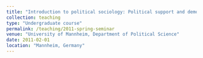 ```yaml
---
title: "Introduction to political sociology: Political support and democracy in Europe (Seminar, taught in German, Spring 2011)"
collection: teaching
type: "Undergraduate course"
permalink: /teaching/2011-spring-seminar
venue: "University of Mannheim, Department of Political Science"
date: 2011-02-01
location: "Mannheim, Germany"
---
```

